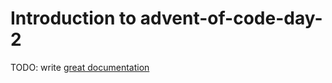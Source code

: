 # Introduction to advent-of-code-day-2

TODO: write [great documentation](http://jacobian.org/writing/what-to-write/)
